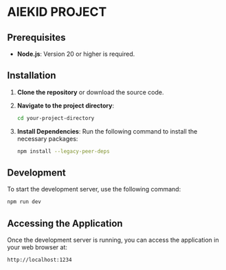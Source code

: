 
# AIEKID PROJECT


## Prerequisites

- **Node.js**: Version 20 or higher is required.

## Installation

1. **Clone the repository** or download the source code.
2. **Navigate to the project directory**:

   ```bash
   cd your-project-directory
   ```

3. **Install Dependencies**: Run the following command to install the necessary packages:

   ```bash
   npm install --legacy-peer-deps
   ```

## Development

To start the development server, use the following command:

```bash
npm run dev
```

## Accessing the Application

Once the development server is running, you can access the application in your web browser at:

```
http://localhost:1234
```

